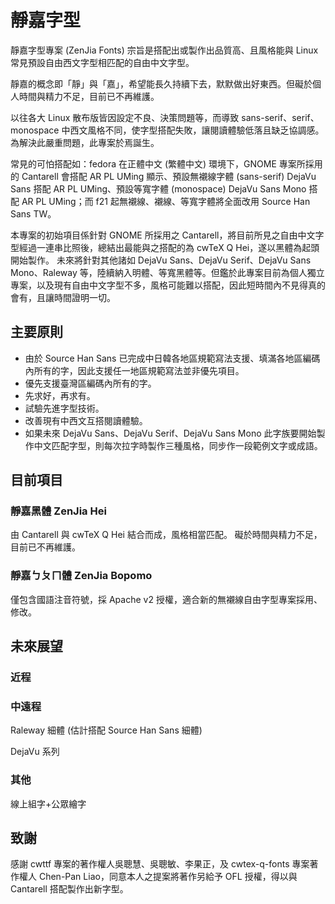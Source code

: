 # 靜嘉字型
靜嘉字型專案 (ZenJia Fonts) 宗旨是搭配出或製作出品質高、且風格能與 Linux 常見預設自由西文字型相匹配的自由中文字型。

靜嘉的概念即「靜」與「嘉」，希望能長久持續下去，默默做出好東西。但礙於個人時間與精力不足，目前已不再維護。

以往各大 Linux 散布版皆因設定不良、決策問題等，而導致 sans-serif、serif、monospace 中西文風格不同，使字型搭配失敗，讓閱讀體驗低落且缺乏協調感。為解決此嚴重問題，此專案於焉誕生。

常見的可怕搭配如：fedora 在正體中文 (繁體中文) 環境下，GNOME 專案所採用的 Cantarell 會搭配 AR PL UMing 顯示、預設無襯線字體 (sans-serif) DejaVu Sans 搭配 AR PL UMing、預設等寬字體 (monospace) DejaVu Sans Mono 搭配 AR PL UMing；而 f21 起無襯線、襯線、等寬字體將全面改用 Source Han Sans TW。

本專案的初始項目係針對 GNOME 所採用之 Cantarell，將目前所見之自由中文字型經過一連串比照後，總結出最能與之搭配的為 cwTeX Q Hei，遂以黑體為起頭開始製作。
未來將針對其他諸如 DejaVu Sans、DejaVu Serif、DejaVu Sans Mono、Raleway 等，陸續納入明體、等寬黑體等。但鑑於此專案目前為個人獨立專案，以及現有自由中文字型不多，風格可能難以搭配，因此短時間內不見得真的會有，且讓時間證明一切。

## 主要原則
* 由於 Source Han Sans 已完成中日韓各地區規範寫法支援、填滿各地區編碼內所有的字，因此支援任一地區規範寫法並非優先項目。
* 優先支援臺灣區編碼內所有的字。
* 先求好，再求有。
* 試驗先進字型技術。
* 改善現有中西文互搭閱讀體驗。
* 如果未來 DejaVu Sans、DejaVu Serif、DejaVu Sans Mono 此字族要開始製作中文匹配字型，則每次拉字時製作三種風格，同步作一段範例文字或成語。

## 目前項目
### 靜嘉黑體 ZenJia Hei
由 Cantarell 與 cwTeX Q Hei 結合而成，風格相當匹配。
礙於時間與精力不足，目前已不再維護。

### 靜嘉ㄅㄆㄇ體 ZenJia Bopomo
僅包含國語注音符號，採 Apache v2 授權，適合新的無襯線自由字型專案採用、修改。

## 未來展望
### 近程

### 中遠程
Raleway 細體 (估計搭配 Source Han Sans 細體)

DejaVu 系列

### 其他
線上組字+公眾繪字

## 致謝
感謝 cwttf 專案的著作權人吳聰慧、吳聰敏、李果正，及 cwtex-q-fonts 專案著作權人 Chen-Pan Liao，同意本人之提案將著作另給予 OFL 授權，得以與 Cantarell 搭配製作出新字型。
